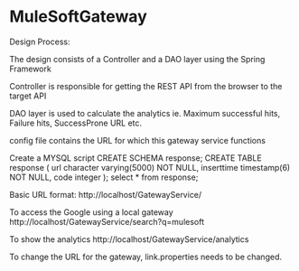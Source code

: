 MuleSoftGateway
===============

Design Process:

The design consists of a Controller and a DAO layer using the  Spring Framework 

Controller is responsible for getting the REST API from the browser to the target API

DAO layer is used to calculate the analytics ie. Maximum successful hits, Failure hits, SuccessProne URL etc. 

config file contains the URL for which this gateway service functions

Create a  MYSQL script
CREATE SCHEMA response;
CREATE TABLE response
(
  url character varying(5000) NOT NULL,
  inserttime timestamp(6)  NOT NULL,
  code integer
);
select * from response;

Basic URL format:
http://localhost/GatewayService/

To access the Google using a local gateway
http://localhost/GatewayService/search?q=mulesoft

To show the analytics
http://localhost/GatewayService/analytics

To change the URL for the gateway, link.properties needs to be changed.

